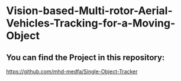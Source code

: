 # Vision-based-Multi-rotor-Aerial-Vehicles-Tracking-for-a-Moving-Object

## You can find the Project in this repository:
https://github.com/mhd-medfa/Single-Object-Tracker
